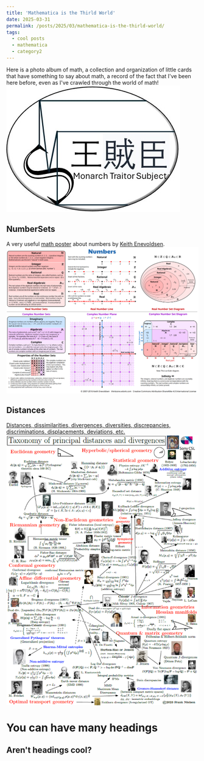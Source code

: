 ```yaml
---
title: 'Mathematica is the Thirld World'
date: 2025-03-31
permalink: /posts/2025/03/mathematica-is-the-thirld-world/
tags:
  - cool posts
  - mathematica
  - category2
---
```


Here is a photo album of math, a collection and organization of little cards that have something to say about math, a record of the fact that I've been here before, even as I've crawled through the world of math!
<br/><img src='/images/mylogos/mts005.jpg'>

## NumberSets
A very useful [math poster](https://thinkzone.wlonk.com/Numbers/NumberSets.pdf) about numbers by [Keith Enevoldsen](https://thinkzone.wlonk.com). 
<br/><img src='/images/mathirld/number.png'>


## Distances
[Distances, dissimilarities, divergences, diversities, discrepancies, discriminations, displacements, deviations, etc.](https://franknielsen.github.io/Divergence/)
<br/><img src='/images/mathirld/Poster-Distances.png'>


You can have many headings
======

Aren't headings cool?
------

